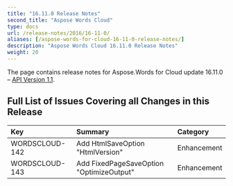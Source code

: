 ```yaml
---
title: "16.11.0 Release Notes"
second_title: "Aspose Words Cloud"
type: docs
url: /release-notes/2016/16-11-0/
aliases: [/aspose-words-for-cloud-16-11-0-release-notes/]
description: "Aspose Words Cloud 16.11.0 Release Notes"
weight: 20
---
```


The page contains release notes for Aspose.Words for Cloud update 16.11.0 – [API Version 1.1](http://api.aspose.com/v1.1/swagger/ui/index).

## Full List of Issues Covering all Changes in this Release

|Key |Summary |Category |
| :- | :- | :- |
|WORDSCLOUD-142 |Add HtmlSaveOption "HtmlVersion" |Enhancement |
|WORDSCLOUD-143 |Add FixedPageSaveOption "OptimizeOutput" |Enhancement |

